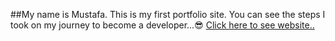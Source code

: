 ##My name is Mustafa. This is my first portfolio site.
You can see the steps I took on my journey to become a developer...😎
[Click here to see website..](https://my-portfolio44.netlify.app/)

